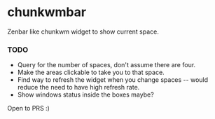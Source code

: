 # chunkwmbar
Zenbar like chunkwm widget to show current space. 

### TODO

* Query for the number of spaces, don't assume there are four. 
* Make the areas clickable to take you to that space.
* Find way to refresh the widget when you change spaces -- would reduce the need to have high refresh rate. 
* Show windows status inside the boxes maybe?

Open to PRS :)
